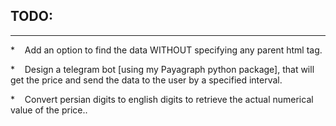 
<h2>TODO: </h2>
<hr>
<p>* &nbsp;&nbsp;&nbsp;Add an option to find the data WITHOUT specifying any parent html tag.</p>
<p>* &nbsp;&nbsp;&nbsp;Design a telegram bot [using my Payagraph python package], that will get the price and send the data to the user by a specified interval.</p>
<p>* &nbsp;&nbsp;&nbsp;Convert persian digits to english digits to retrieve the actual numerical value of the price..</p>
